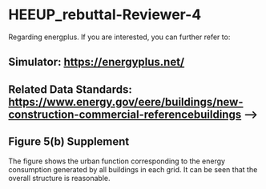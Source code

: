 # HEEUP_rebuttal-Reviewer-4

Regarding energplus. If you are interested, you can further refer to:
## Simulator: https://energyplus.net/
## Related Data Standards: https://www.energy.gov/eere/buildings/new-construction-commercial-referencebuildings -->

## Figure 5(b) Supplement
The figure shows the urban function corresponding to the energy consumption generated by all buildings in each grid. It can be seen that the overall structure is reasonable. 
